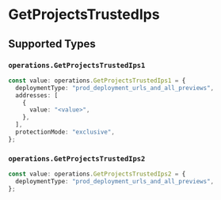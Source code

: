 # GetProjectsTrustedIps


## Supported Types

### `operations.GetProjectsTrustedIps1`

```typescript
const value: operations.GetProjectsTrustedIps1 = {
  deploymentType: "prod_deployment_urls_and_all_previews",
  addresses: [
    {
      value: "<value>",
    },
  ],
  protectionMode: "exclusive",
};
```

### `operations.GetProjectsTrustedIps2`

```typescript
const value: operations.GetProjectsTrustedIps2 = {
  deploymentType: "prod_deployment_urls_and_all_previews",
};
```

